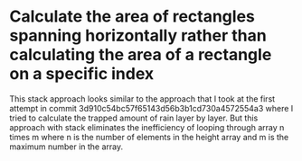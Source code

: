 # Calculate the area of rectangles spanning horizontally rather than calculating the area of a rectangle on a specific index
This stack approach looks similar to the approach that I took at the first attempt in commit 3d910c54bc57f65143d56b3b1cd730a4572554a3 where I tried to calculate the trapped amount of rain layer by layer. But this approach with stack eliminates the inefficiency of looping through array n times m where n is the number of elements in the height array and m is the maximum number in the array.
